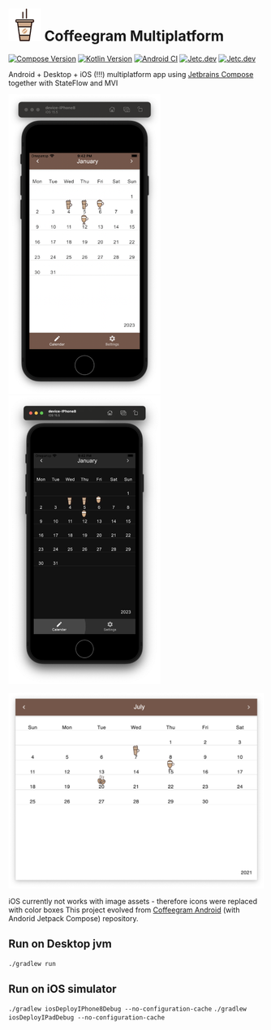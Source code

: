 # ![](images/icon.png) Coffeegram Multiplatform

[![Compose Version](https://img.shields.io/badge/JetBrains%20Compose-1.4.0-yellow)](https://github.com/JetBrains/compose-jb)
[![Kotlin Version](https://img.shields.io/badge/Kotlin-1.8.20-blue.svg)](https://kotlinlang.org)
[![Android CI](https://github.com/phansier/Coffeegram-Desktop/actions/workflows/android.yml/badge.svg)](https://github.com/phansier/Coffeegram-Desktop/actions/workflows/android.yml)
[![Jetc.dev](https://img.shields.io/badge/jetc.dev-77-blue)](https://jetc.dev/issues/077.html)
[![Jetc.dev](https://img.shields.io/badge/jetc.dev-130-blue)](https://jetc.dev/issues/130.html)


Android + Desktop + iOS (!!!) multiplatform app using [Jetbrains Compose](https://github.com/JetBrains/compose-jb) together with StateFlow and MVI

<img src="images/ios.png" alt="drawing" width="300"/>
<img src="images/ios_dark.png" alt="drawing" width="300"/>

![](images/desktop.png)

iOS currently not works with image assets - therefore icons were replaced with color boxes
This project evolved from [Coffeegram Android](https://github.com/phansier/Coffeegram) (with Andorid Jetpack Compose) repository.

## Run on Desktop jvm
`./gradlew run`

## Run on iOS simulator
`./gradlew iosDeployIPhone8Debug --no-configuration-cache`
`./gradlew iosDeployIPadDebug --no-configuration-cache`
